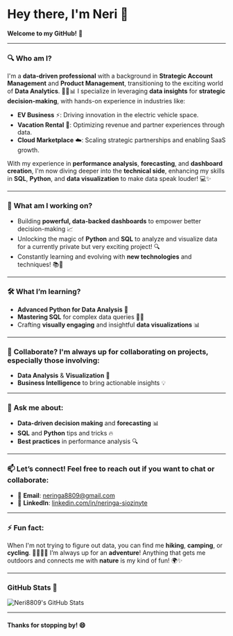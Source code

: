 # Hey there, I'm Neri 👋

**Welcome to my GitHub!** 🚀

---

### 🔍 **Who am I?**  

I'm a **data-driven professional** with a background in **Strategic Account Management** and **Product Management**, transitioning to the exciting world of **Data Analytics**. 💼🔄📊 I specialize in leveraging **data insights** for **strategic decision-making**, with hands-on experience in industries like:  
- **EV Business** ⚡: Driving innovation in the electric vehicle space.  
- **Vacation Rental** 🏡: Optimizing revenue and partner experiences through data.  
- **Cloud Marketplace** ☁️: Scaling strategic partnerships and enabling SaaS growth.  

With my experience in **performance analysis**, **forecasting**, and **dashboard creation**, I'm now diving deeper into the **technical side**, enhancing my skills in **SQL**, **Python**, and **data visualization** to make data speak louder! 💻✨

---

### 🌱 **What am I working on?**
- Building **powerful, data-backed dashboards** to empower better decision-making 📈
- Unlocking the magic of **Python** and **SQL** to analyze and visualize data for a currently private but very exciting project! 🔍
- Constantly learning and evolving with **new technologies** and techniques! 📚🔧

---

### 🛠️ **What I’m learning?**
- **Advanced Python for Data Analysis** 🐍
- **Mastering SQL** for complex data queries 🧑‍💻
- Crafting **visually engaging** and insightful **data visualizations** 📊

---

### 🤝 **Collaborate? I'm always up for collaborating on projects, especially those involving:**
- **Data Analysis** & **Visualization** 🔮
- **Business Intelligence** to bring actionable insights 💡

---

### 💬 **Ask me about:**
- **Data-driven decision making** and **forecasting** 📊
- **SQL** and **Python** tips and tricks 🔥
- **Best practices** in performance analysis 🔍

---

### 📫 **Let’s connect! Feel free to reach out if you want to chat or collaborate:**
- 📧 **Email**: [neringa8809@gmail.com](mailto:neringa8809@gmail.com)
- 🔗 **LinkedIn**: [linkedin.com/in/neringa-siozinyte](https://linkedin.com/in/neringa-siozinyte)

---

### ⚡ **Fun fact:**  
When I'm not trying to figure out data, you can find me **hiking**, **camping**, or **cycling**. 🚴‍♂️⛺🌲 I’m always up for an **adventure**! Anything that gets me outdoors and connects me with **nature** is my kind of fun! 🌍✨

---

### GitHub Stats 🌟

![Neri8809's GitHub Stats](https://github-readme-stats.vercel.app/api?username=Neri8809&show_icons=true&hide_title=true&count_private=true&theme=gruvbox)

---

#### **Thanks for stopping by!** 😄
